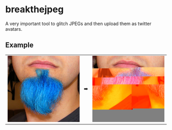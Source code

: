 # breakthejpeg
A very important tool to glitch JPEGs and then upload them as twitter avatars.

## Example

<table style="width:100%">
<tr>
<td>
<img src="source.jpg"/>
</td>
<td>
➡️
</td>
<td>
<img src="glitch.jpg"/>
</td>
</tr>
</table>

